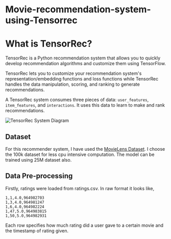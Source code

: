 # Movie-recommendation-system-using-Tensorrec

# What is TensorRec?
TensorRec is a Python recommendation system that allows you to quickly develop recommendation algorithms and customize them using TensorFlow.

TensorRec lets you to customize your recommendation system's representation/embedding functions and loss functions while TensorRec handles the data manipulation, scoring, and ranking to generate recommendations.

A TensorRec system consumes three pieces of data: `user_features`, `item_features`, and `interactions`. It uses this data to learn to make and rank recommendations.

![TensorRec System Diagram](https://raw.githubusercontent.com/jfkirk/tensorrec/master/examples/system_diagram.png)

## Dataset
For this recommender system, I have used the [MovieLens Dataset](https://grouplens.org/datasets/movielens/).
I choose the 100k dataset for less cpu intensive computation. The model can be trained using 25M dataset also.

## Data Pre-processing

Firstly, ratings were loaded from ratings.csv. 
In raw format it looks like,

```userId,movieId,rating,timestamp
1,1,4.0,964982703
1,3,4.0,964981247
1,6,4.0,964982224
1,47,5.0,964983815
1,50,5.0,964982931
```

Each row specifies how much rating did a user gave to a certain movie and the timestamp of rating given.



